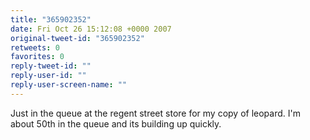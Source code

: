 ```yaml
---
title: "365902352"
date: Fri Oct 26 15:12:08 +0000 2007
original-tweet-id: "365902352"
retweets: 0
favorites: 0
reply-tweet-id: ""
reply-user-id: ""
reply-user-screen-name: ""
---
```

Just in the queue at the regent street store for my copy of leopard. I'm about 50th in the queue and its building up quickly.

